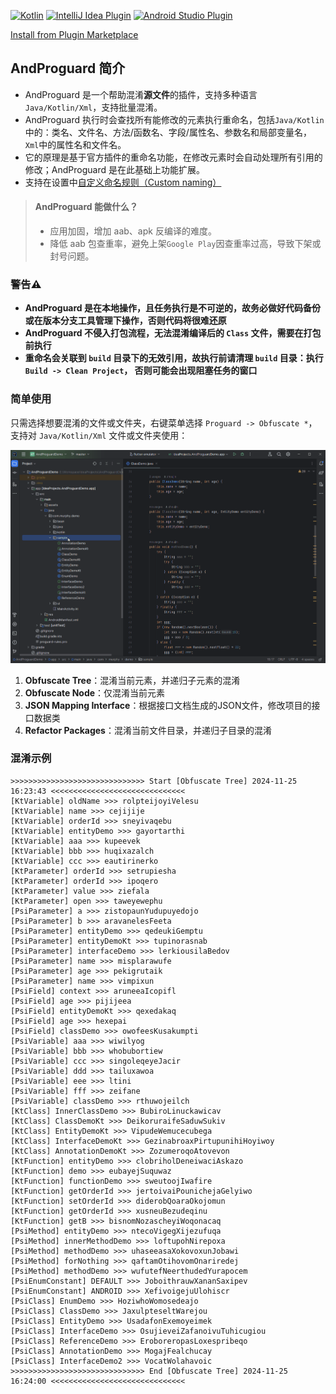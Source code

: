 [![Kotlin](https://img.shields.io/badge/%20language-Kotlin-blueviolet.svg)](https://kotlinlang.org/)
[![IntelliJ Idea Plugin](https://img.shields.io/badge/plugin-IntelliJ%20%20Idea-blue.svg)](https://plugins.jetbrains.com/plugin/23840-andproguard)
[![Android Studio Plugin](https://img.shields.io/badge/plugin-AndroidStudio-green.svg)](https://plugins.jetbrains.com/plugin/23840-andproguard)  

[Install from Plugin Marketplace](https://plugins.jetbrains.com/plugin/23840-andproguard)

## AndProguard 简介

- AndProguard 是一个帮助混淆**源文件**的插件，支持多种语言`Java/Kotlin/Xml`，支持批量混淆。
- AndProguard 执行时会查找所有能修改的元素执行重命名，包括`Java/Kotlin`中的：类名、文件名、方法/函数名、字段/属性名、参数名和局部变量名，
  `Xml`中的属性名和文件名。
- 它的原理是基于官方插件的重命名功能，在修改元素时会自动处理所有引用的修改；AndProguard 是在此基础上功能扩展。
- 支持在设置中[自定义命名规则（Custom naming）](NamingRule.zh.md)

> #### AndProguard 能做什么？
>- 应用加固，增加 aab、apk 反编译的难度。
>- 降低 aab 包查重率，避免上架`Google Play`因查重率过高，导致下架或封号问题。

### 警告⚠️

- **AndProguard 是在本地操作，且任务执行是不可逆的，故务必做好代码备份或在版本分支工具管理下操作，否则代码将很难还原**
- **AndProguard 不侵入打包流程，无法混淆编译后的 `Class` 文件，需要在打包前执行**
- **重命名会关联到 `build` 目录下的无效引用，故执行前请清理 `build` 目录：执行 `Build -> Clean Project`，
  否则可能会出现阻塞任务的窗口**

### 简单使用

只需选择想要混淆的文件或文件夹，右键菜单选择 `Proguard -> Obfuscate *`，支持对 `Java/Kotlin/Xml` 文件或文件夹使用：

![AndProguard](img/AndProguard.gif)

1. **Obfuscate Tree**：混淆当前元素，并递归子元素的混淆
2. **Obfuscate Node**：仅混淆当前元素
3. **JSON Mapping Interface**：根据接口文档生成的JSON文件，修改项目的接口数据类
4. **Refactor Packages**：混淆当前文件目录，并递归子目录的混淆

### 混淆示例

```
>>>>>>>>>>>>>>>>>>>>>>>>>>>>>> Start [Obfuscate Tree] 2024-11-25 16:23:43 <<<<<<<<<<<<<<<<<<<<<<<<<<<<<<
[KtVariable] oldName >>> rolpteijoyiVelesu
[KtVariable] name >>> cejijije
[KtVariable] orderId >>> sneyivaqebu
[KtVariable] entityDemo >>> gayortarthi
[KtVariable] aaa >>> kupeevek
[KtVariable] bbb >>> huqixazalch
[KtVariable] ccc >>> eautirinerko
[KtParameter] orderId >>> setrupiesha
[KtParameter] orderId >>> ipoqero
[KtParameter] value >>> ziefala
[KtParameter] open >>> taweyewephu
[PsiParameter] a >>> zistopaunYudupuyedojo
[PsiParameter] b >>> aravanelesFeeta
[PsiParameter] entityDemo >>> qedeukiGemptu
[PsiParameter] entityDemoKt >>> tupinorasnab
[PsiParameter] interfaceDemo >>> lerkiousilaBedov
[PsiParameter] name >>> misplarawufe
[PsiParameter] age >>> pekigrutaik
[PsiParameter] name >>> vimpixun
[PsiField] context >>> aruneeaIcopifl
[PsiField] age >>> pijijeea
[PsiField] entityDemoKt >>> qexedakaq
[PsiField] age >>> hexepai
[PsiField] classDemo >>> owofeesKusakumpti
[PsiVariable] aaa >>> wiwilyog
[PsiVariable] bbb >>> whobubortiew
[PsiVariable] ccc >>> singoleqeyeJacir
[PsiVariable] ddd >>> tailuxawoa
[PsiVariable] eee >>> ltini
[PsiVariable] fff >>> zeifane
[PsiVariable] classDemo >>> rthuwojeilch
[KtClass] InnerClassDemo >>> BubiroLinuckawicav
[KtClass] ClassDemoKt >>> DeikoruraifeSaduwSukiv
[KtClass] EntityDemoKt >>> VipudeWemucecubega
[KtClass] InterfaceDemoKt >>> GezinabroaxPirtupunihiHoyiwoy
[KtClass] AnnotationDemoKt >>> ZozumeroqoAtovevon
[KtFunction] entityDemo >>> clobriholDeneiwaciAskazo
[KtFunction] demo >>> eubayejSuquwaz
[KtFunction] functionDemo >>> sweutoojIwafire
[KtFunction] getOrderId >>> jertoivaiPounichejaGelyiwo
[KtFunction] setOrderId >>> diderobQoaraOkojomun
[KtFunction] getOrderId >>> xusneuBezudeqinu
[KtFunction] getB >>> bisnomNozascheyiWoqonacaq
[PsiMethod] entityDemo >>> ntecoVigegXijezufuqa
[PsiMethod] innerMethodDemo >>> loftupohNirepoxa
[PsiMethod] methodDemo >>> uhaseeasaXokovoxunJobawi
[PsiMethod] forNothing >>> qaftamOtihovomOnariredej
[PsiMethod] methodDemo >>> wufutefNeerthudedYurapocem
[PsiEnumConstant] DEFAULT >>> JoboithrauwXananSaxipev
[PsiEnumConstant] ANDROID >>> XefivoigejuUlohiscr
[PsiClass] EnumDemo >>> HoziwhoWomosedeajo
[PsiClass] ClassDemo >>> JaxulpteseltWarejou
[PsiClass] EntityDemo >>> UsadafonExemoyeimek
[PsiClass] InterfaceDemo >>> OsujieveiZafanoivuTuhicugiou
[PsiClass] ReferenceDemo >>> EroboreropasLoxespribeqo
[PsiClass] AnnotationDemo >>> MogajFealchucay
[PsiClass] InterfaceDemo2 >>> VocatWolahavoic
>>>>>>>>>>>>>>>>>>>>>>>>>>>>>> End [Obfuscate Tree] 2024-11-25 16:24:00 <<<<<<<<<<<<<<<<<<<<<<<<<<<<<<
```